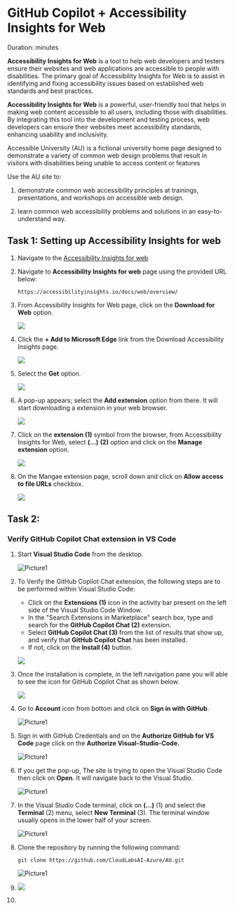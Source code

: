# GitHub Copilot + Accessibility Insights for Web

Duration: minutes

**Accessibility Insights for Web** is a tool to help web developers and testers ensure their websites and web applications are accessible to people with disabilities. The primary goal of Accessibility Insights for Web is to assist in identifying and fixing accessibility issues based on established web standards and best practices.

**Accessibility Insights for Web** is a powerful, user-friendly tool that helps in making web content accessible to all users, including those with disabilities. By integrating this tool into the development and testing process, web developers can ensure their websites meet accessibility standards, enhancing usability and inclusivity.

Accessible University (AU) is a fictional university home page designed to demonstrate a variety of common web design problems that result in visitors with disabilities being unable to access content or features

Use the AU site to:

1. demonstrate common web accessibility principles at trainings, presentations, and workshops on accessible web design.
   
1. learn common web accessibility problems and solutions in an easy-to-understand way.

## Task 1: Setting up Accessibility Insights for web

1. Navigate to the [Accessibility Insights for web](https://accessibilityinsights.io/docs/web/overview/)

1. Navigate to **Accessibility Insights for web** page using the provided URL below:
   
     ```
    https://accessibilityinsights.io/docs/web/overview/
     ```
     
1. From Accessibility Insights for Web page, click on the **Download for Web** option.

   ![](../media/aut11.png)

1. Click the **+ Add to Microsoft Edge** link from the Download Accessibility Insights page.

   ![](../media/aut12.png)

1. Select the **Get** option.
   
   ![](../media/aut13.png)

1. A pop-up appears; select the **Add extension** option from there. It will start downloading a extension in your web browser.

   ![](../media/aut14.png)

1.  Click on the **extension (1)** symbol from the browser, from Accessibility Insights for Web, select **(...)** **(2)** option and  click on the **Manage extension** option.
   
    ![](../media/aut15.png)

1. On the Mangae extension page, scroll down and click on **Allow access to file URLs** checkbox.

   ![](../media/aut16.png)

## Task 2: 

### Verify GitHub Copilot Chat extension in VS Code

1. Start **Visual Studio Code** from the desktop.

    ![Picture1](../media/vscode1.jpg)

1. To Verify the GitHub Copilot Chat extension, the following steps are to be performed within Visual Studio Code:
    - Click on the **Extensions (1)** icon in the activity bar present on the left side of the Visual Studio Code Window.
    - In the "Search Extensions in Marketplace" search box, type and search for the **GitHub Copilot Chat (2)** extension.
    - Select **GitHub Copilot Chat (3)** from the list of results that show up, and verify that **GitHub Copilot Chat** has been installed.
    - If not, click on the **Install (4)** button.

   ![](../media/ghc-chat-extension.png)

1. Once the installation is complete, in the left navigation pane you will able to see the icon for GitHub Copilot Chat as shown below.

   ![](../media/git-chat-icon.png)

1. Go to **Account** icon from bottom and click on **Sign in with GitHub**.

    ![Picture1](./media/clonerepo3.png)

1. Sign in with GitHub Credentials and on the **Authorize GitHub for VS Code** page click on the **Authorize Visual-Studio-Code.**

    ![Picture1](./media/clonerepo4.png)

1. If you get the pop-up, The site is trying to open the Visual Studio Code then click on **Open**. It will navigate back to the Visual Studio.

    ![Picture1](./media/clonerepo5.png)

1. In the Visual Studio Code terminal, click on **(...)** (1) and select the **Terminal** (2) menu, select **New Terminal** (3). The terminal window usually opens in the lower half of your screen.

    ![Picture1](../media/terminal.png)
    
1. Clone the repository by running the following command:

    ```
   git clone https://github.com/CloudLabsAI-Azure/AU.git
    ```

    ![Picture1](../media/clone.png)

1. 
   ![](../media/aut17.png)

1. 

